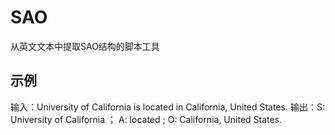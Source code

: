 # SAO
从英文文本中提取SAO结构的脚本工具

## 示例
输入：University of California is located in California, United States.
输出：S: University of California ； A: located ; O: California, United States.


